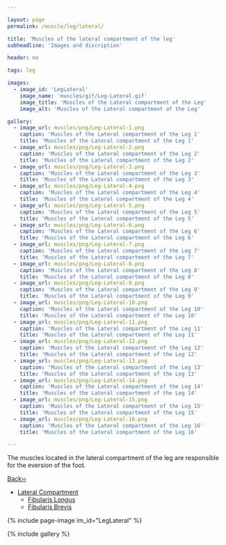 ```yaml
---

layout: page
permalink: /muscle/leg/lateral/

title: 'Muscles of the lateral compartment of the leg'
subheadline: 'Images and discription'

header: no

tags: leg

images:
  - image_id: 'LegLateral'
    image_name: 'muscles/gif/Leg-Lateral.gif'
    image_title: 'Muscles of the Lateral compartment of the Leg'
    image_alt: 'Muscles of the Lateral compartment of the Leg' 

gallery:
  - image_url: muscles/png/Leg-Lateral-1.png
    caption: 'Muscles of the Lateral compartment of the Leg 1'
    title: 'Muscles of the Lateral compartment of the Leg 1'
  - image_url: muscles/png/Leg-Lateral-2.png
    caption: 'Muscles of the Lateral compartment of the Leg 2'
    title: 'Muscles of the Lateral compartment of the Leg 2'
  - image_url: muscles/png/Leg-Lateral-3.png
    caption: 'Muscles of the Lateral compartment of the Leg 3'
    title: 'Muscles of the Lateral compartment of the Leg 3'
  - image_url: muscles/png/Leg-Lateral-4.png
    caption: 'Muscles of the Lateral compartment of the Leg 4'
    title: 'Muscles of the Lateral compartment of the Leg 4'
  - image_url: muscles/png/Leg-Lateral-5.png
    caption: 'Muscles of the Lateral compartment of the Leg 5'
    title: 'Muscles of the Lateral compartment of the Leg 5'
  - image_url: muscles/png/Leg-Lateral-6.png
    caption: 'Muscles of the Lateral compartment of the Leg 6'
    title: 'Muscles of the Lateral compartment of the Leg 6'
  - image_url: muscles/png/Leg-Lateral-7.png
    caption: 'Muscles of the Lateral compartment of the Leg 7'
    title: 'Muscles of the Lateral compartment of the Leg 7'
  - image_url: muscles/png/Leg-Lateral-8.png
    caption: 'Muscles of the Lateral compartment of the Leg 8'
    title: 'Muscles of the Lateral compartment of the Leg 8'
  - image_url: muscles/png/Leg-Lateral-9.png
    caption: 'Muscles of the Lateral compartment of the Leg 9'
    title: 'Muscles of the Lateral compartment of the Leg 9'
  - image_url: muscles/png/Leg-Lateral-10.png
    caption: 'Muscles of the Lateral compartment of the Leg 10'
    title: 'Muscles of the Lateral compartment of the Leg 10'
  - image_url: muscles/png/Leg-Lateral-11.png
    caption: 'Muscles of the Lateral compartment of the Leg 11'
    title: 'Muscles of the Lateral compartment of the Leg 11'
  - image_url: muscles/png/Leg-Lateral-12.png
    caption: 'Muscles of the Lateral compartment of the Leg 12'
    title: 'Muscles of the Lateral compartment of the Leg 12'
  - image_url: muscles/png/Leg-Lateral-13.png
    caption: 'Muscles of the Lateral compartment of the Leg 13'
    title: 'Muscles of the Lateral compartment of the Leg 13'
  - image_url: muscles/png/Leg-Lateral-14.png
    caption: 'Muscles of the Lateral compartment of the Leg 14'
    title: 'Muscles of the Lateral compartment of the Leg 14'
  - image_url: muscles/png/Leg-Lateral-15.png
    caption: 'Muscles of the Lateral compartment of the Leg 15'
    title: 'Muscles of the Lateral compartment of the Leg 15'
  - image_url: muscles/png/Leg-Lateral-16.png
    caption: 'Muscles of the Lateral compartment of the Leg 16'
    title: 'Muscles of the Lateral compartment of the Leg 16'

---
```


The muscles located in the lateral compartment of the leg are responsible for the eversion of the foot.

[Back››](/muscle/leg/)

- [Lateral Compartment](/muscle/leg/lateral/)
  - [Fibularis Longus](/muscle/leg/fibularislongus/)
  - [Fibularis Brevis](/muscle/leg/fibularisbrevis/)

{% include page-image im_id="LegLateral" %}

{% include gallery %}
